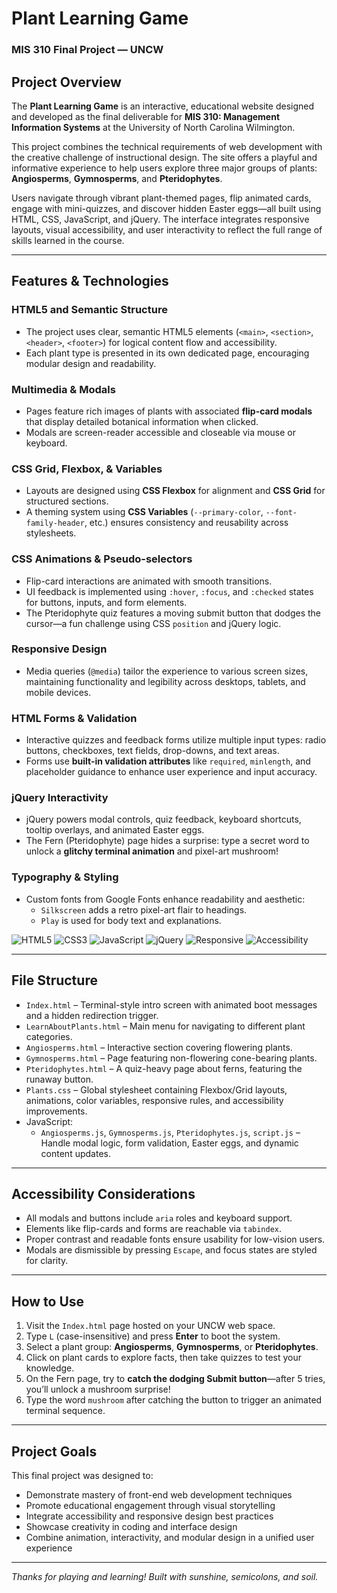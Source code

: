 # Plant Learning Game  
### MIS 310 Final Project — UNCW

## Project Overview

The **Plant Learning Game** is an interactive, educational website designed and developed as the final deliverable for **MIS 310: Management Information Systems** at the University of North Carolina Wilmington. 

This project combines the technical requirements of web development with the creative challenge of instructional design. The site offers a playful and informative experience to help users explore three major groups of plants: **Angiosperms**, **Gymnosperms**, and **Pteridophytes**.

Users navigate through vibrant plant-themed pages, flip animated cards, engage with mini-quizzes, and discover hidden Easter eggs—all built using HTML, CSS, JavaScript, and jQuery. The interface integrates responsive layouts, visual accessibility, and user interactivity to reflect the full range of skills learned in the course.

---

## Features & Technologies

### HTML5 and Semantic Structure
- The project uses clear, semantic HTML5 elements (`<main>`, `<section>`, `<header>`, `<footer>`) for logical content flow and accessibility.
- Each plant type is presented in its own dedicated page, encouraging modular design and readability.

### Multimedia & Modals
- Pages feature rich images of plants with associated **flip-card modals** that display detailed botanical information when clicked.
- Modals are screen-reader accessible and closeable via mouse or keyboard.

### CSS Grid, Flexbox, & Variables
- Layouts are designed using **CSS Flexbox** for alignment and **CSS Grid** for structured sections.
- A theming system using **CSS Variables** (`--primary-color`, `--font-family-header`, etc.) ensures consistency and reusability across stylesheets.

### CSS Animations & Pseudo-selectors
- Flip-card interactions are animated with smooth transitions.
- UI feedback is implemented using `:hover`, `:focus`, and `:checked` states for buttons, inputs, and form elements.
- The Pteridophyte quiz features a moving submit button that dodges the cursor—a fun challenge using CSS `position` and jQuery logic.

### Responsive Design
- Media queries (`@media`) tailor the experience to various screen sizes, maintaining functionality and legibility across desktops, tablets, and mobile devices.

### HTML Forms & Validation
- Interactive quizzes and feedback forms utilize multiple input types: radio buttons, checkboxes, text fields, drop-downs, and text areas.
- Forms use **built-in validation attributes** like `required`, `minlength`, and placeholder guidance to enhance user experience and input accuracy.

### jQuery Interactivity
- jQuery powers modal controls, quiz feedback, keyboard shortcuts, tooltip overlays, and animated Easter eggs.
- The Fern (Pteridophyte) page hides a surprise: type a secret word to unlock a **glitchy terminal animation** and pixel-art mushroom!

### Typography & Styling
- Custom fonts from Google Fonts enhance readability and aesthetic: 
  - `Silkscreen` adds a retro pixel-art flair to headings.
  - `Play` is used for body text and explanations.


![HTML5](https://img.shields.io/badge/HTML5-ff5722?style=flat&logo=html5&logoColor=white)
![CSS3](https://img.shields.io/badge/CSS3-2196f3?style=flat&logo=css3&logoColor=white)
![JavaScript](https://img.shields.io/badge/JavaScript-ffeb3b?style=flat&logo=javascript&logoColor=black)
![jQuery](https://img.shields.io/badge/jQuery-0769AD?style=flat&logo=jquery&logoColor=white)
![Responsive](https://img.shields.io/badge/Responsive-Design-4caf50?style=flat)
![Accessibility](https://img.shields.io/badge/Accessibility-AA-795548?style=flat)

---

## File Structure

- `Index.html` – Terminal-style intro screen with animated boot messages and a hidden redirection trigger.
- `LearnAboutPlants.html` – Main menu for navigating to different plant categories.
- `Angiosperms.html` – Interactive section covering flowering plants.
- `Gymnosperms.html` – Page featuring non-flowering cone-bearing plants.
- `Pteridophytes.html` – A quiz-heavy page about ferns, featuring the runaway button.
- `Plants.css` – Global stylesheet containing Flexbox/Grid layouts, animations, color variables, responsive rules, and accessibility improvements.
- JavaScript:
  - `Angiosperms.js`, `Gymnosperms.js`, `Pteridophytes.js`, `script.js` – Handle modal logic, form validation, Easter eggs, and dynamic content updates.

---

## Accessibility Considerations

- All modals and buttons include `aria` roles and keyboard support.
- Elements like flip-cards and forms are reachable via `tabindex`.
- Proper contrast and readable fonts ensure usability for low-vision users.
- Modals are dismissible by pressing `Escape`, and focus states are styled for clarity.

---

## How to Use

1. Visit the `Index.html` page hosted on your UNCW web space.
2. Type `L` (case-insensitive) and press **Enter** to boot the system.
3. Select a plant group: **Angiosperms**, **Gymnosperms**, or **Pteridophytes**.
4. Click on plant cards to explore facts, then take quizzes to test your knowledge.
5. On the Fern page, try to **catch the dodging Submit button**—after 5 tries, you’ll unlock a mushroom surprise!
6. Type the word `mushroom` after catching the button to trigger an animated terminal sequence.

---

## Project Goals

This final project was designed to:

- Demonstrate mastery of front-end web development techniques
- Promote educational engagement through visual storytelling
- Integrate accessibility and responsive design best practices
- Showcase creativity in coding and interface design
- Combine animation, interactivity, and modular design in a unified user experience

---

_Thanks for playing and learning!_ 
_Built with sunshine, semicolons, and soil._
